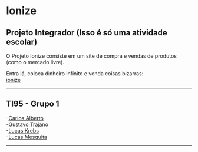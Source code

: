 # Ionize  
  
## Projeto Integrador (Isso é só uma atividade escolar)  

O Projeto Ionize consiste em um site de compra e vendas de produtos (como o mercado livre).  
  
Entra lá, coloca dinheiro infinito e venda coisas bizarras:  
[ionize](http://ionize.gearhostpreview.com)

***
## TI95 - Grupo 1  

-[Carlos Alberto](https://github.com/kyller2k)    
-[Gustavo Trajano](https://github.com/gustavo-192)  
-[Lucas Krebs](https://github.com/KrebsCoder)  
-[Lucas Mesquita](https://github.com/mesquitakkk)  
***
